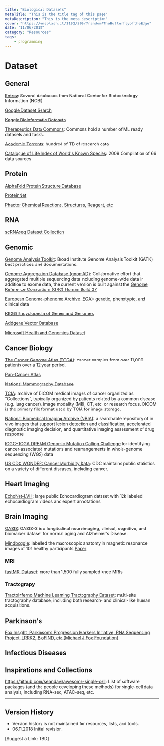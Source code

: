 ```yaml
---
title: "Biological Datasets"
metaTitle: "This is the title tag of this page"
metaDescription: "This is the meta description"
cover: "https://unsplash.it/1152/300/?random?TheButterflyoftheEdge"
date: "11/06/2018"
category: "Resources"
tags:
    - programming
---
```



# Dataset

## General

[Entrez](http://www.ncbi.nlm.nih.gov/gquery/): Several databases from National Center for Biotechnology Information (NCBI)

[Google Dataset Search](https://datasetsearch.research.google.com/)

[Kaggle Bioinformatic Datasets](https://www.kaggle.com/general/203136)

[Therapeutics Data Commons](tdcommons.ai): Commons hold a number of ML ready datasets and tasks.

[Academic Torrents](https://academictorrents.com/): hundred of TB of research data

[Catalogue of Life Index of World's Known Species](http://www.catalogueoflife.org/annual-checklist/2009/info_source_dbs.php): 2009 Compilation of 66 data sources

## Protein

[AlphaFold  Protein Structure Database](https://alphafold.ebi.ac.uk/)

[ProteinNet](https://github.com/aqlaboratory/proteinnet)

[Phactor Chemical Reactions, Structures, Reagent, etc](http://phactor.phar.umich.edu/login/)


## RNA

[scRNAseq Dataset Collection](https://bioconductor.org/packages/release/data/experiment/vignettes/scRNAseq/inst/doc/scRNAseq.html)

## Genomic

[Genome Analysis Toolkit](https://gatk.broadinstitute.org/hc/en-us): Broad Institute Genome Analysis Toolkit (GATK) best practices and documentations.

[Genome Aggregation Database (gnomAD)](https://gnomad.broadinstitute.org/downloads): Collabroative effort that aggregated multiple sequencing data including  genome-wide data in addition to exome data, the current version is built against the [Genome Reference Consortium (GRC) Human Build 37](https://gatk.broadinstitute.org/hc/en-us/articles/360035890811-Resource-bundle)

[European Genome-phenome Archive (EGA)](https://ega-archive.org/datasets): genetic, phenotypic, and clinical data

[KEGG Encyclopedia of Genes and Genomes](https://www.genome.jp/kegg/)

[Addgene Vector Database](https://www.addgene.org/vector-database/)

[Microsoft Health and Genomics Dataset](https://learn.microsoft.com/en-us/azure/open-datasets/dataset-genomics-data-lake)

## Cancer Biology

[The Cancer Genome Atlas (TCGA)](https://www.cancer.gov/about-nci/organization/ccg/research/structural-genomics/tcga/using-tcga): cancer samples from over 11,000 patients over a 12 year period.

[Pan-Cancer Atlas](https://www.cell.com/pb-assets/consortium/pancanceratlas/pancani3/index.html)

[National Mammography Database](https://www.acr.org/Practice-Management-Quality-Informatics/Registries/National-Mammography-Database)

[TCIA](https://www.cancerimagingarchive.net/): archive of DICOM medical images of cancer organized as “Collections”, typically organized by patients related by a common disease (e.g. lung cancer), image modality (MRI, CT, etc) or research focus.  DICOM is the primary file format used by TCIA for image storage.

[National Biomedical Imaging Archive (NBIA)](https://imaging.nci.nih.gov/ncia/login.jsf): a searchable repository of in vivo images that support lesion detection and classification, accelerated diagnostic imaging decision, and quantitative imaging assessment of drug response

[ICGC–TCGA DREAM Genomic Mutation Calling Challenge](https://www.synapse.org/#!Synapse:syn312572/wiki/402585) for identifying cancer-associated mutations and rearrangements in whole-genome sequencing (WGS) data

[US CDC WONDER: Cancer Morbidity Data](https://wonder.cdc.gov/cancer.html): CDC maintains public statistics on a variety of different diseases, including cancer.

## Heart Imaging

[EchoNet-LVH](https://echonet.github.io/lvh/index.html): large public Echocardiogram dataset with 12k labeled echocardiogram videos and expert annotations


## Brain Imaging

[OASIS](http://www.oasis-brains.org/):  OASIS-3 is a longitudinal neuroimaging, clinical, cognitive, and biomarker dataset for normal aging and Alzheimer’s Disease.

[Mindboggle](https://mindboggle.info/data.html):  labelled the macroscopic anatomy in magnetic resonance images of 101 healthy participants
[Paper](https://www.frontiersin.org/articles/10.3389/fnins.2012.00171/full)

### MRI

[fastMRI Dataset](https://fastmri.med.nyu.edu/): more than 1,500 fully sampled knee MRIs.

### Tractograpy

[TractoInferno Machine Learning Tractography Dataset](https://openneuro.org/datasets/ds003900/versions/1.1.1): multi-site tractography database, including both research- and clinical-like human acquisitions.

## Parkinson's

[Fox Insight, Parkinson’s Progression Markers Initiative, RNA Sequencing Project, LRRK2, BioFIND, etc (Michael J Fox Foundation)](https://www.michaeljfox.org/data-sets)


## Infectious Diseases


## Inspirations and Collections

https://github.com/seandavi/awesome-single-cell: List of software packages (and the people developing these methods) for single-cell data analysis, including RNA-seq, ATAC-seq, etc.

--------
## Version History
- Version history is not maintained for resources, lists, and tools.
- 06.11.2018 Initial revision.


[Suggest a Link: TBD]
